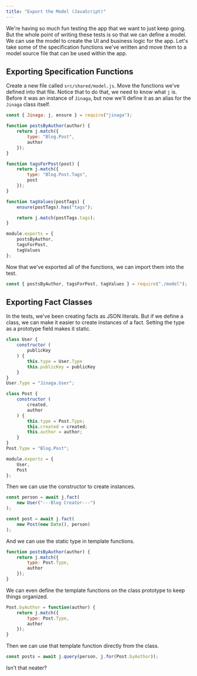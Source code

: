 ```yaml
---
title: "Export the Model (JavaScript)"
---
```


We're having so much fun testing the app that we want to just keep going.
But the whole point of writing these tests is so that we can define a model.
We can use the model to create the UI and business logic for the app.
Let's take some of the specification functions we've written and move them to a model source file that can be used within the app.

## Exporting Specification Functions

Create a new file called `src/shared/model.js`.
Move the functions we've defined into that file.
Notice that to do that, we need to know what `j` is.
Before it was an instance of `Jinaga`, but now we'll define it as an alias for the `Jinaga` class itself.

```javascript
const { Jinaga: j, ensure } = require("jinaga");

function postsByAuthor(author) {
    return j.match({
        type: "Blog.Post",
        author
    });
}

function tagsForPost(post) {
    return j.match({
        type: "Blog.Post.Tags",
        post
    });
}

function tagValues(postTags) {
    ensure(postTags).has("tags");

    return j.match(postTags.tags);
}

module.exports = {
    postsByAuthor,
    tagsForPost,
    tagValues
};
```

Now that we've exported all of the functions, we can import them into the test.

```javascript
const { postsByAuthor, tagsForPost, tagValues } = require("./model");
```

## Exporting Fact Classes

In the tests, we've been creating facts as JSON literals.
But if we define a class, we can make it easier to create instances of a fact.
Setting the type as a prototype field makes it static.

```javascript
class User {
    constructor (
        publicKey
    ) {
        this.type = User.Type
        this.publicKey = publicKey
    }
}
User.Type = "Jinaga.User";

class Post {
    constructor (
        created,
        author
    ) {
        this.type = Post.Type;
        this.created = created;
        this.author = author;
    }
}
Post.Type = "Blog.Post";

module.exports = {
    User,
    Post
};
```

Then we can use the constructor to create instances.

```javascript
const person = await j.fact(
    new User("---Blog Creator---")
);

const post = await j.fact(
    new Post(new Date(), person)
);
```

And we can use the static type in template functions.

```javascript
function postsByAuthor(author) {
    return j.match({
        type: Post.Type,
        author
    });
}
```

We can even define the template functions on the class prototype to keep things organized.

```javascript
Post.byAuthor = function(author) {
    return j.match({
        type: Post.Type,
        author
    });
}
```

Then we can use that template function directly from the class.

```javascript
const posts = await j.query(person, j.for(Post.byAuthor));
```

Isn't that neater?
